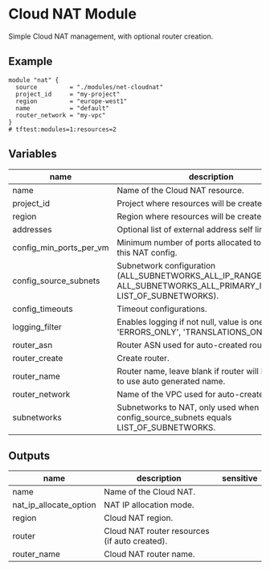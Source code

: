 # Cloud NAT Module

Simple Cloud NAT management, with optional router creation.

## Example

```hcl
module "nat" {
  source         = "./modules/net-cloudnat"
  project_id     = "my-project"
  region         = "europe-west1"
  name           = "default"
  router_network = "my-vpc"
}
# tftest:modules=1:resources=2
```

<!-- BEGIN TFDOC -->

## Variables

| name | description | type | required | default |
|---|---|:---:|:---:|:---:|
| name | Name of the Cloud NAT resource. | <code>string</code> | ✓ |  |
| project_id | Project where resources will be created. | <code>string</code> | ✓ |  |
| region | Region where resources will be created. | <code>string</code> | ✓ |  |
| addresses | Optional list of external address self links. | <code>list&#40;string&#41;</code> |  | <code>&#91;&#93;</code> |
| config_min_ports_per_vm | Minimum number of ports allocated to a VM from this NAT config. | <code>number</code> |  | <code>64</code> |
| config_source_subnets | Subnetwork configuration (ALL_SUBNETWORKS_ALL_IP_RANGES, ALL_SUBNETWORKS_ALL_PRIMARY_IP_RANGES, LIST_OF_SUBNETWORKS). | <code>string</code> |  | <code>&#34;ALL_SUBNETWORKS_ALL_IP_RANGES&#34;</code> |
| config_timeouts | Timeout configurations. | <code title="object&#40;&#123;&#10;  icmp            &#61; number&#10;  tcp_established &#61; number&#10;  tcp_transitory  &#61; number&#10;  udp             &#61; number&#10;&#125;&#41;">object&#40;&#123;&#8230;&#125;&#41;</code> |  | <code title="&#123;&#10;  icmp            &#61; 30&#10;  tcp_established &#61; 1200&#10;  tcp_transitory  &#61; 30&#10;  udp             &#61; 30&#10;&#125;">&#123;&#8230;&#125;</code> |
| logging_filter | Enables logging if not null, value is one of 'ERRORS_ONLY', 'TRANSLATIONS_ONLY', 'ALL'. | <code>string</code> |  | <code>null</code> |
| router_asn | Router ASN used for auto-created router. | <code>number</code> |  | <code>64514</code> |
| router_create | Create router. | <code>bool</code> |  | <code>true</code> |
| router_name | Router name, leave blank if router will be created to use auto generated name. | <code>string</code> |  | <code>null</code> |
| router_network | Name of the VPC used for auto-created router. | <code>string</code> |  | <code>null</code> |
| subnetworks | Subnetworks to NAT, only used when config_source_subnets equals LIST_OF_SUBNETWORKS. | <code title="list&#40;object&#40;&#123;&#10;  self_link            &#61; string,&#10;  config_source_ranges &#61; list&#40;string&#41;&#10;  secondary_ranges     &#61; list&#40;string&#41;&#10;&#125;&#41;&#41;">list&#40;object&#40;&#123;&#8230;&#125;&#41;&#41;</code> |  | <code>&#91;&#93;</code> |

## Outputs

| name | description | sensitive |
|---|---|:---:|
| name | Name of the Cloud NAT. |  |
| nat_ip_allocate_option | NAT IP allocation mode. |  |
| region | Cloud NAT region. |  |
| router | Cloud NAT router resources (if auto created). |  |
| router_name | Cloud NAT router name. |  |


<!-- END TFDOC -->
